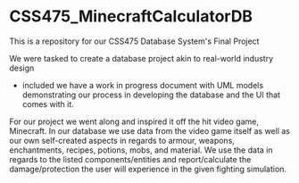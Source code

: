 # CSS475_MinecraftCalculatorDB

This is a repository for our CSS475 Database System's Final Project

We were tasked to create a database project akin to real-world industry design
- included we have a work in progress document with UML models demonstrating our process in developing the database and the UI that comes with it.

For our project we went along and inspired it off the hit video game, Minecraft. In our database we use data from the video game itself as well as our own self-created aspects in regards to armour, weapons, enchantments, recipes, potions, mobs, and material. We use the data in regards to the listed components/entities and report/calculate the damage/protection the user will experience in the given fighting simulation. 
